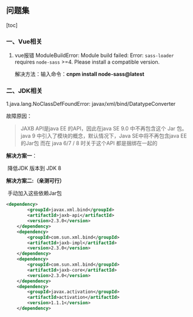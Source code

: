 ## 问题集

[toc]

### 一、Vue相关

1. vue报错 ModuleBuildError: Module build failed: Error: `sass-loader` requires `node-sass` >=4. Please install a compatible version.

   解决方法：输入命令：**cnpm install node-sass@latest**



### 二、JDK相关

1.java.lang.NoClassDefFoundError: javax/xml/bind/DatatypeConverter

 故障原因： 

>  JAXB API是java EE 的API，因此在java SE 9.0 中不再包含这个 Jar 包。
> java 9 中引入了模块的概念，默认情况下，Java SE中将不再包含java EE 的Jar包
> 而在 java 6/7 / 8 时关于这个API 都是捆绑在一起的

**解决方案一**：

​		降低JDK 版本到 JDK 8

**解决方案二:（亲测可行）**

​		手动加入这些依赖Jar包

```xml
<dependency>
        <groupId>javax.xml.bind</groupId>
        <artifactId>jaxb-api</artifactId>
        <version>2.3.0</version>
    </dependency>
    <dependency>
        <groupId>com.sun.xml.bind</groupId>
        <artifactId>jaxb-impl</artifactId>
        <version>2.3.0</version>
    </dependency>
    <dependency>
        <groupId>com.sun.xml.bind</groupId>
        <artifactId>jaxb-core</artifactId>
        <version>2.3.0</version>
    </dependency>
    <dependency>
        <groupId>javax.activation</groupId>
        <artifactId>activation</artifactId>
        <version>1.1.1</version>
    </dependency>
```

